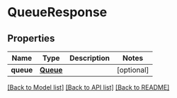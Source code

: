# QueueResponse

## Properties
Name | Type | Description | Notes
------------ | ------------- | ------------- | -------------
**queue** | [**Queue**](Queue.md) |  | [optional] 

[[Back to Model list]](../README.md#documentation-for-models) [[Back to API list]](../README.md#documentation-for-api-endpoints) [[Back to README]](../README.md)



